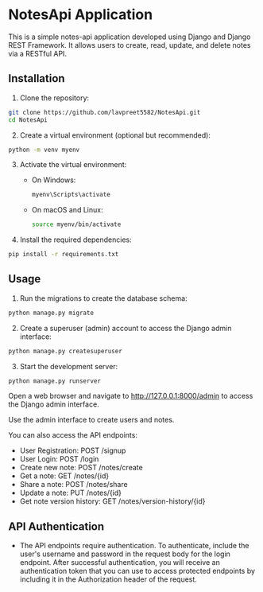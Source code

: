 # NotesApi Application

This is a simple notes-api application developed using Django and Django REST Framework. It allows users to create, read, update, and delete notes via a RESTful API.

## Installation

1. Clone the repository:

```bash
git clone https://github.com/lavpreet5582/NotesApi.git
cd NotesApi
```
2. Create a virtual environment (optional but recommended):

```bash
python -m venv myenv
```

3. Activate the virtual environment:
   - On Windows:
     ```bash
     myenv\Scripts\activate
     ```
     
   - On macOS and Linux:
     ```bash
     source myenv/bin/activate
     ```

4. Install the required dependencies:

```bash
pip install -r requirements.txt
```

## Usage

1. Run the migrations to create the database schema:

```bash
python manage.py migrate
```

2. Create a superuser (admin) account to access the Django admin interface:

```bash
python manage.py createsuperuser
```

3. Start the development server:

```bash
python manage.py runserver
```

Open a web browser and navigate to http://127.0.0.1:8000/admin to access the Django admin interface.

Use the admin interface to create users and notes.

You can also access the API endpoints:

- User Registration: POST /signup
- User Login: POST /login
- Create new note: POST /notes/create
- Get a note: GET /notes/{id}
- Share a note: POST /notes/share
- Update a note: PUT /notes/{id}
- Get note version history: GET /notes/version-history/{id}

## API Authentication

- The API endpoints require authentication. To authenticate, include the user's username and password in the request body for the login endpoint. After successful authentication, you will receive an authentication token that you can use to access protected endpoints by including it in the Authorization header of the request.
